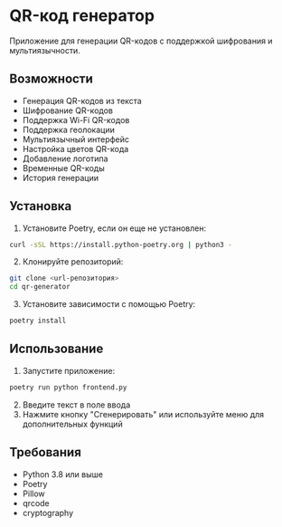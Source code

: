 # QR-код генератор

Приложение для генерации QR-кодов с поддержкой шифрования и мультиязычности.

## Возможности

- Генерация QR-кодов из текста
- Шифрование QR-кодов
- Поддержка Wi-Fi QR-кодов
- Поддержка геолокации
- Мультиязычный интерфейс
- Настройка цветов QR-кода
- Добавление логотипа
- Временные QR-коды
- История генерации

## Установка

1. Установите Poetry, если он еще не установлен:
```bash
curl -sSL https://install.python-poetry.org | python3 -
```

2. Клонируйте репозиторий:
```bash
git clone <url-репозитория>
cd qr-generator
```

3. Установите зависимости с помощью Poetry:
```bash
poetry install
```

## Использование

1. Запустите приложение:
```bash
poetry run python frontend.py
```

2. Введите текст в поле ввода
3. Нажмите кнопку "Сгенерировать" или используйте меню для дополнительных функций

## Требования

- Python 3.8 или выше
- Poetry
- Pillow
- qrcode
- cryptography 